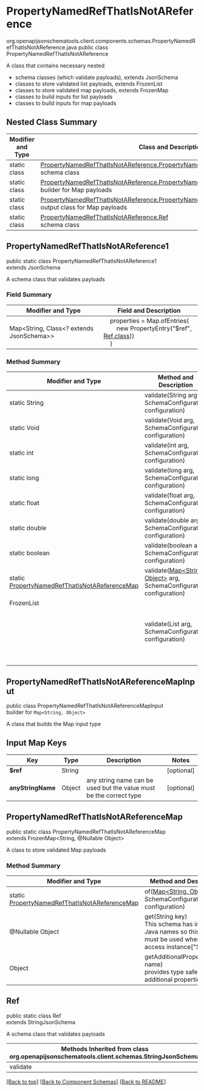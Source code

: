 # PropertyNamedRefThatIsNotAReference
org.openapijsonschematools.client.components.schemas.PropertyNamedRefThatIsNotAReference.java
public class PropertyNamedRefThatIsNotAReference

A class that contains necessary nested
- schema classes (which validate payloads), extends JsonSchema
- classes to store validated list payloads, extends FrozenList
- classes to store validated map payloads, extends FrozenMap
- classes to build inputs for list payloads
- classes to build inputs for map payloads

## Nested Class Summary
| Modifier and Type | Class and Description |
| ----------------- | ---------------------- |
| static class | [PropertyNamedRefThatIsNotAReference.PropertyNamedRefThatIsNotAReference1](#propertynamedrefthatisnotareference1)<br> schema class |
| static class | [PropertyNamedRefThatIsNotAReference.PropertyNamedRefThatIsNotAReferenceMapInput](#propertynamedrefthatisnotareferencemapinput)<br> builder for Map payloads |
| static class | [PropertyNamedRefThatIsNotAReference.PropertyNamedRefThatIsNotAReferenceMap](#propertynamedrefthatisnotareferencemap)<br> output class for Map payloads |
| static class | [PropertyNamedRefThatIsNotAReference.Ref](#ref)<br> schema class |

## PropertyNamedRefThatIsNotAReference1
public static class PropertyNamedRefThatIsNotAReference1<br>
extends JsonSchema

A schema class that validates payloads

### Field Summary
| Modifier and Type | Field and Description |
| ----------------- | ---------------------- |
| Map<String, Class<? extends JsonSchema>> | &nbsp;&nbsp;&nbsp;&nbsp;properties = Map.ofEntries(<br>&nbsp;&nbsp;&nbsp;&nbsp;&nbsp;&nbsp;&nbsp;&nbsp;new PropertyEntry("$ref", [Ref.class](#ref)))<br>&nbsp;&nbsp;&nbsp;&nbsp;)<br> |

### Method Summary
| Modifier and Type | Method and Description |
| ----------------- | ---------------------- |
| static String | validate(String arg, SchemaConfiguration configuration) |
| static Void | validate(Void arg, SchemaConfiguration configuration) |
| static int | validate(int arg, SchemaConfiguration configuration) |
| static long | validate(long arg, SchemaConfiguration configuration) |
| static float | validate(float arg, SchemaConfiguration configuration) |
| static double | validate(double arg, SchemaConfiguration configuration) |
| static boolean | validate(boolean arg, SchemaConfiguration configuration) |
| static [PropertyNamedRefThatIsNotAReferenceMap](#propertynamedrefthatisnotareferencemap) | validate([Map<String, Object>](#propertynamedrefthatisnotareferencemapinput) arg, SchemaConfiguration configuration) |
| FrozenList<Object> | validate(List<Object> arg, SchemaConfiguration configuration) |

## PropertyNamedRefThatIsNotAReferenceMapInput
public class PropertyNamedRefThatIsNotAReferenceMapInput<br>
builder for `Map<String, Object>`

A class that builds the Map input type

## Input Map Keys
| Key | Type |  Description | Notes |
| --- | ---- | ------------ | ----- |
| **$ref** | String |  | [optional] |
| **anyStringName** | Object | any string name can be used but the value must be the correct type | [optional] |

## PropertyNamedRefThatIsNotAReferenceMap
public static class PropertyNamedRefThatIsNotAReferenceMap<br>
extends FrozenMap<String, @Nullable Object>

A class to store validated Map payloads

### Method Summary
| Modifier and Type | Method and Description |
| ----------------- | ---------------------- |
| static [PropertyNamedRefThatIsNotAReferenceMap](#propertynamedrefthatisnotareferencemap) | of([Map<String, Object>](#propertynamedrefthatisnotareferencemapinput) arg, SchemaConfiguration configuration) |
| @Nullable Object | get(String key)<br>This schema has invalid Java names so this method must be used when you access instance["$ref"],  |
| Object | getAdditionalProperty(String name)<br>provides type safety for additional properties |

## Ref
public static class Ref<br>
extends StringJsonSchema

A schema class that validates payloads

| Methods Inherited from class org.openapijsonschematools.client.schemas.StringJsonSchema |
| ------------------------------------------------------------------ |
| validate                                                           |

[[Back to top]](#top) [[Back to Component Schemas]](../../../README.md#Component-Schemas) [[Back to README]](../../../README.md)

